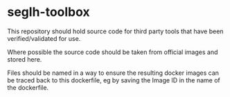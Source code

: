 # seglh-toolbox
This repository should hold source code for third party tools that have been verified/validated for use.

Where possible the source code should be taken from official images and stored here.

Files should be named in a way to ensure the resulting docker images can be traced back to this dockerfile, eg by saving the Image ID in the name of the dockerfile.